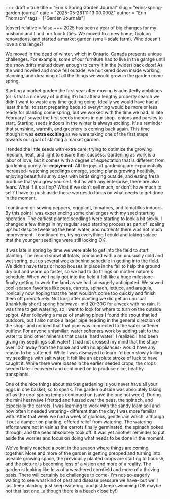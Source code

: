 +++
draft = true
title = "Erin's Spring Garden Journal"
slug = "erins-spring-garden-journal"
date = "2025-05-26T11:13:00.000Z"
author = "Erin Thomson"
tags = ["Garden Journals"]

[cover]
relative = false
+++
2025 has been a year of big changes for my husband and I and our four kitties. We moved to a new home, took on renovations, and started a market garden (small-scale farm). Who doesn't love a challenge?!

We moved in the dead of winter, which in Ontario, Canada presents unique challenges. For example, some of our furniture had to live in the garage until the snow drifts melted down enough to carry it in the (wider) back door! As the wind howled and snow fell outside, we hunkered down inside working, planning, and dreaming of all the things we would grow in the garden come spring.

Starting a market garden the first year after moving is admittedly ambitious (or is that a nice way of putting it?) but after a lengthy property search we didn't want to waste any time getting going. Ideally we would have had at least the fall to start preparing beds so everything would be more or less ready for planting come spring, but we worked with the time we had. In late February I sowed the first seeds indoors in our shop- onions and parsley to start. Starting seeds indoors in the winter is always exciting. It's a reminder that sunshine, warmth, and greenery is coming back again. This time though it was **extra exciting** as we were taking one of the first steps towards our goal of starting a market garden.



I tended the little seeds with extra care, trying to optimize the growing medium, heat, and light to ensure their success. Gardening as work is a labor of love, but it comes with a degree of expectation that is different from gardening purely for **enjoyment**. All the joys of gardening are exponentially increased- watching seedlings emerge, seeing plants growing healthily, enjoying beautiful sunny days with birds singing outside, and eating fresh produce that you grew yourself. But as with any enterprise, there are also fears. What if it's a flop? What if we don't sell much, or don't have much to sell? I have to push aside these worries to focus on what needs to get done in the moment.

I continued on sowing peppers, eggplant, tomatoes, and tomatillos indoors. By this point I was experiencing some challenges with my seed starting operation. The earliest planted seedlings were starting to look a bit sickly. I changed a few things in my regular seed starting process as part of 'scaling up' but despite tweaking the heat, water, and nutrients there was not much improvement. I continued on, trying everything I could and taking solace that the younger seedlings were still looking OK.

It was late in spring by time we were able to get into the field to start planting. The record snowfall totals, combined with a an unusually cold and wet spring, put us several weeks behind schedule in getting into the field. We didn't have tarps or hoop houses in place in the fall to help the ground dry out and warm up faster, so we had to do things on mother nature's schedule. When we finally got into the field it felt like a huge milestone- finally getting to work the land as we had so eagerly anticipated. We sowed cool-season favorites like peas, carrots, spinach, lettuce, and arugula, ironically now hoping that the heat wouldn't come too quickly and finish them off prematurely. Not long after planting we did get an unusual (thankfully short) spring heatwave- mid 20-30C for a week with no rain. It was time to get watering, so I went to look for where to turn on the outside spigot. After following a maze of snaking pipes I found the spout that led outdoors, but I also notice a larger pipe heading in the general direction of the shop- and noticed that that pipe was connected to the water softener outflow. For anyone unfamiliar, water softeners work by adding salt to the water to bind other minerals that cause 'hard water'. I realized I had been giving my seedlings salt water! It had not crossed my mind that the shop- over 100' away from the house and with no appliances- would have any reason to be softened. While I was dismayed to learn I'd been slowly killing my seedlings with salt water, it felt like an absolute stroke of luck to have caught it. While there were losses in the earlier seeded crops, the crops seeded later recovered and continued on to produce nice, healthy transplants.

One of the nice things about market gardening is you never have all your eggs in one basket, so to speak. The garden outside was absolutely taking off as the cool spring temps continued on (save the one hot week). During the mini heatwave I fretted and fussed over the peas, the spinach, and especially the carrots. I was learning to work with the sandy loam soil and how often it needed watering- different than the clay I was more familiar with. After that week we had a week of glorious, gentle rain which, although it put a damper on planting, offered relief from watering. The watering efforts were not in vain as the carrots finally germinated, the spinach poked through, and the peas absolutely took off. It was yet another reminder to put aside the worries and focus on doing what needs to be done in the moment.

We've finally reached a point in the season where things are coming together. More and more of the garden is getting prepped and turning into useable growing space, the previously planted crops are starting to flourish, and the picture is becoming less of a vision and more of a reality. The garden is looking like less of a weathered cornfield and more of a thriving oasis. There will certainly be challenges to come- I'm not-so-eagerly waiting to see what kind of pest and disease pressure we have- but we'll just keep planting, just keep watering, and just keep swimming (OK maybe not that last one...although there is a beach close by!)
